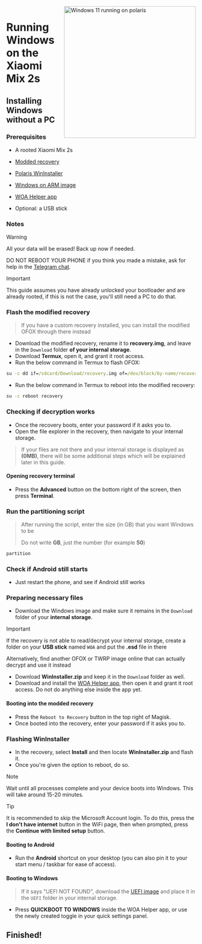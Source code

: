 <img align="right" src="https://github.com/n00b69/woa-polaris/blob/main/polaris.png" width="350" alt="Windows 11 running on polaris">

# Running Windows on the Xiaomi Mix 2s

## Installing Windows without a PC

### Prerequisites
- A rooted Xiaomi Mix 2s

- [Modded recovery](https://github.com/n00b69/woa-polaris/releases/tag/Recovery)

- [Polaris WinInstaller](https://github.com/n00b69/woa-polaris/releases/download/Files/PolarisWinInstaller.zip)

- [Windows on ARM image](https://arkt-7.github.io/woawin/)

- [WOA Helper app](https://github.com/n00b69/woa-helper/releases/tag/APK)

- Optional: a USB stick

### Notes
> [!WARNING]  
> All your data will be erased! Back up now if needed.
> 
> DO NOT REBOOT YOUR PHONE if you think you made a mistake, ask for help in the [Telegram chat](https://t.me/WinOnMix2s).

> [!Important]
> This guide assumes you have already unlocked your bootloader and are already rooted, if this is not the case, you'll still need a PC to do that.

### Flash the modified recovery
> If you have a custom recovery installed, you can install the modified OFOX through there instead
- Download the modified recovery, rename it to **recovery.img**, and leave in the `Download` folder **of your internal storage**.
- Download **Termux**, open it, and grant it root access.
- Run the below command in Termux to flash OFOX:
```cmd
su -c dd if=/sdcard/Download/recovery.img of=/dev/block/by-name/recovery
```
- Run the below command in Termux to reboot into the modified recovery:
```cmd
su -c reboot recovery
```

### Checking if decryption works
- Once the recovery boots, enter your password if it asks you to.
- Open the file explorer in the recovery, then navigate to your internal storage.
> If your files are not there and your internal storage is displayed as **(0MB)**, there will be some additional steps which will be explained later in this guide.

#### Opening recovery terminal
- Press the **Advanced** button on the bottom right of the screen, then press **Terminal**.

### Run the partitioning script
> After running the script, enter the size (in GB) that you want Windows to be
>
> Do not write **GB**, just the number (for example **50**)
```cmd
partition
``` 

### Check if Android still starts
- Just restart the phone, and see if Android still works

### Preparing necessary files
- Download the Windows image and make sure it remains in the `Download` folder of your **internal storage**.
> [!Important]
> If the recovery is not able to read/decrypt your internal storage, create a folder on your **USB stick** named `WOA` and put the **.esd** file in there
>
> Alternatively, find another OFOX or TWRP image online that can actually decrypt and use it instead
- Download **WinInstaller.zip** and keep it in the `Download` folder as well.
- Download and install the [WOA Helper app](https://github.com/n00b69/woa-helper/releases/tag/APK), then open it and grant it root access. Do not do anything else inside the app yet.

#### Booting into the modded recovery
- Press the `Reboot to Recovery` button in the top right of Magisk.
- Once booted into the recovery, enter your password if it asks you to.

### Flashing WinInstaller
- In the recovery, select **Install** and then locate **WinInstaller.zip** and flash it.
- Once you're given the option to reboot, do so.
> [!Note]
> Wait until all processes complete and your device boots into Windows. This will take around 15-20 minutes.

> [!Tip]
> It is recommended to skip the Microsoft Account login. To do this,  press the **I don't have internet** button in the WiFi page, then when prompted, press the **Continue with limited setup** button.

#### Booting to Android
- Run the **Android** shortcut on your desktop (you can also pin it to your start menu / taskbar for ease of access).

#### Booting to Windows
> If it says "UEFI NOT FOUND", download the [UEFI image](https://github.com/n00b69/woa-polaris/releases/tag/UEFI) and place it in the `UEFI` folder in your internal storage.
- Press **QUICKBOOT TO WINDOWS** inside the WOA Helper app, or use the newly created toggle in your quick settings panel.

## Finished!

























